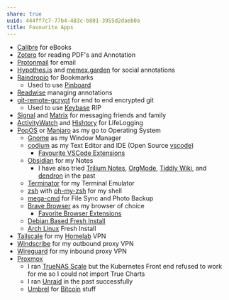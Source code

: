```yaml
---
share: true
uuid: 444ff7c7-77b4-483c-b801-3955d2daeb0a
title: Favourite Apps
---
```

* [Calibre](/e326e3c9-4fe3-48e2-bcd9-d0bc5f0a337e) for eBooks
* [Zotero](/226c25ff-7753-4e2b-a5db-09b732f0bd50) for reading PDF's and Annotation
* [Protonmail](/1ae2e82b-99ee-4d38-bf71-ddb5801e6ec8) for email
* [Hypothes.is](/undefined) and [memex.garden](/undefined) for social annotations
* [Raindropio](/053d3ec8-825f-40bd-b187-926273159b09) for Bookmarks
	* Used to use [Pinboard](/b83d7b7a-e9ad-4a5e-b9f8-63884a119e6b)
* [Readwise](/76c934fc-122a-4f2d-99c0-768660ea0257) managing annotations
* [git-remote-gcrypt](/7f22c466-275b-4dcd-a65c-47c6602335fe) for end to end encrypted git
	* Used to use [Keybase](/d327da7e-0881-4517-8a8f-c20190efeaa4) RIP
* [Signal](/e7a856fa-454b-42be-9509-110980d279fc)  and [Matrix](/2ee75330-e978-4eec-ae45-7df5576815e6) for messaging friends and family
* [ActivityWatch](/c01a2d70-0b4b-4ba3-9149-928494bb231b) and [Hishtory](/531fb9de-0cc7-4453-8ba7-ae1cbf6dc214) for LifeLogging
* [PopOS](/47e387e8-df22-4c35-b257-716073c8d190) or [Manjaro](/60a614f7-3813-4ad8-bc23-1980c1d850bd)  as my go to Operating System
	* [Gnome](/eb67c211-8651-42cc-b512-1ff655f7a537) as my Window Manager
	* [codium](/edb5213d-c56f-451e-812f-fed0c9f4376b) as my Text Editor and IDE (Open Source [vscode](/c5c6a1cd-41da-4b61-9292-0907087ef1ae))
		* [Favourite VSCode Extensions](/59a298a0-ccc3-4027-8d22-1df8c7b58b43)
	* [Obsidian](/f76a085e-f2c8-43bd-a852-47760f01e401) for my Notes
		* I have also tried [Trilium Notes](/ac895e08-776c-4f91-86a6-5108e7634d3d), [OrgMode](/30f4e9ec-5312-4f11-b78f-1f7f54624f74), [Tiddly Wiki](/2195a706-03d5-4d97-af0f-f9d7f220f30a), and [dendron](/99dfbc86-bdad-4cae-8b6a-031cd240f016) in the past
	* [Terminator](/cb37401f-0640-4e44-85e0-a645654b19e9) for my Terminal Emulator
	* [zsh](/72e7ca43-b655-4f61-94e7-bd9cb48e2065) with [oh-my-zsh](/716d960f-d5e1-4d9a-94c4-55c08a32bb1a) for my shell
	* [mega-cmd](/6824a4cc-8501-42a2-8450-ef0d88d36f6b) for File Sync and Photo Backup
	* [Brave Browser](/0720f8ed-0d50-4137-b595-0a04ac3b1f97) as my browser of choice
		* [Favorite Browser Extensions](/810020e2-c875-440a-b0c3-2a48333da314)
	* [Debian Based Fresh Install](/e231d0df-f038-4611-b9b5-e05c6549b328)
	* [Arch Linux](/3562b69e-e1de-43cd-9d89-b5f3ed5ba452) Fresh Install
* [Tailscale](/e5313453-5758-4531-85f4-6f8d2aa3dd13) for my [Homelab](/596226d9-9379-401a-a131-20902c02f99d) VPN
* [Windscribe](/undefined) for my outbound proxy VPN
* [Wireguard](/b04649d5-c9c1-4d05-bf04-15db21b3d393) for my inbound proxy VPN
* [Proxmox](/64163d08-ada6-4848-aef1-2a8c134c562b)
	* I ran [TrueNAS Scale](/1fc6c96f-fcb0-40d9-9b57-0645b09dbc92) but the Kubernetes Front end refused to work for me so I could not import True Charts
	* I ran [Unraid](/98d27b77-5c46-46c6-bc0a-0a58ec5cd72b) in the past successfully
	* [Umbrel](/60722662-eccc-443d-af35-af0ee02d1c9c) for [Bitcoin](/661f0e89-294a-4700-b640-2b11b5ed1f19) stuff